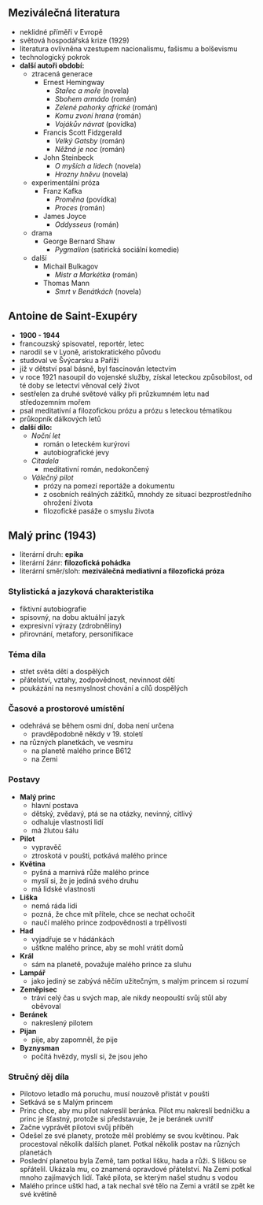 ## Meziválečná literatura 
- neklidné příměří v Evropě
- světová hospodářská krize (1929)
- literatura ovlivněna vzestupem nacionalismu, fašismu a bolševismu
- technologický pokrok
- **další autoři období:**
	- ztracená generace
		- Ernest Hemingway
			- *Stařec a moře* (novela)
			- *Sbohem armádo* (román)
			- *Zelené pahorky africké* (román)
			- *Komu zvoní hrana* (román)
			- *Vojákův návrat* (povídka)
		- Francis Scott Fidzgerald 
			- *Velký Gatsby* (román)
			- *Něžná je noc* (román)
		- John Steinbeck
			- *O myších a lidech* (novela)
			- *Hrozny hněvu* (novela)
	- experimentální próza
		- Franz Kafka
			- *Proměna* (povídka)
			- *Proces* (román)
		- James Joyce
			- *Oddysseus* (román) 
	- drama
		- George Bernard Shaw
			- *Pygmalion* (satirická sociální komedie)
	- další
		- Michail Bulkagov
			- *Mistr a Markétka* (román)
		- Thomas Mann
			- *Smrt v Benátkách* (novela)
## Antoine de Saint-Exupéry
- **1900 - 1944**
- francouzský spisovatel, reportér, letec
- narodil se v Lyoně, aristokratického původu
- studoval ve Švýcarsku a Paříži
- již v dětství psal básně, byl fascinován letectvím
- v roce 1921 nasoupil do vojenské služby, získal leteckou způsobilost, od té doby se letectví věnoval celý život
- sestřelen za druhé světové války při průzkumném letu nad středozemním mořem
- psal meditativní a filozofickou prózu a prózu s leteckou tématikou
- průkopník dálkových letů
- **další dílo:**
	- *Noční let*
		- román o leteckém kurýrovi
		- autobiografické jevy
	- *Citadela*
		- meditativní román, nedokončený
	- *Válečný pilot*
		- prózy na pomezí reportáže a dokumentu
		- z osobních reálných zážitků, mnohdy ze situací bezprostředního ohrožení života
		- filozofické pasáže o smyslu života
## Malý princ (1943)
- literární druh: **epika**
- literární žánr: **filozofická pohádka**
- literární směr/sloh: **meziválečná mediativní a filozofická próza**
### Stylistická a jazyková charakteristika
- fiktivní autobiografie
- spisovný, na dobu aktuální jazyk
- expresivní výrazy (zdrobněliny)
- přirovnání, metafory, personifikace
### Téma díla
- střet světa dětí a dospělých
- přátelství, vztahy, zodpovědnost, nevinnost dětí
- poukázání na nesmyslnost chování a cílů dospělých
### Časové a prostorové umístění
- odehrává se během osmi dní, doba není určena
	- pravděpodobně někdy v 19. století
- na různých planetkách, ve vesmíru
	- na planetě malého prince B612
	- na Zemi
### Postavy
- **Malý princ**
	- hlavní postava
	- dětský, zvědavý, ptá se na otázky, nevinný, citlivý
	- odhaluje vlastnosti lidí
	- má žlutou šálu
- **Pilot**
	- vypravěč
	- ztroskotá v poušti, potkává malého prince
- **Květina**
	- pyšná a marnivá růže malého prince
	- myslí si, že je jediná svého druhu
	- má lidské vlastnosti
- **Liška**
	- nemá ráda lidi
	- pozná, že chce mít přítele, chce se nechat ochočit
	- naučí malého prince zodpovědnosti a trpělivosti
- **Had**
	- vyjadřuje se v hádánkách
	- uštkne malého prince, aby se mohl vrátit domů
- **Král**
	- sám na planetě, považuje malého prince za sluhu
- **Lampář**
	- jako jediný se zabývá něčím užitečným, s malým princem si rozumí
- **Zeměpisec**
	- tráví celý čas u svých map, ale nikdy neopouští svůj stůl aby oběvoval
- **Beránek**
	- nakreslený pilotem
- **Pijan**
	- pije, aby zapomněl, že pije
- **Byznysman**
	- počítá hvězdy, myslí si, že jsou jeho
### Stručný děj díla
- Pilotovo letadlo má poruchu, musí nouzově přistát v poušti
- Setkává se s Malým princem
- Princ chce, aby mu pilot nakreslil beránka. Pilot mu nakreslí bedničku a princ je šťastný, protože si představuje, že je beránek uvnitř
- Začne vyprávět pilotovi svůj příběh
- Odešel ze své planety, protože měl problémy se svou květinou. Pak procestoval několik dalších planet. Potkal několik postav na různých planetách
- Poslední planetou byla Země, tam potkal lišku, hada a růži. S liškou se spřátelil. Ukázala mu, co znamená opravdové přátelství. Na Zemi potkal mnoho zajímavých lidí. Také pilota, se kterým našel studnu s vodou
- Malého prince uštkl had, a tak nechal své tělo na Zemi a vrátil se zpět ke své květině